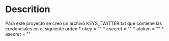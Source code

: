 # Descrition
Para este proyecto se creo un archivo KEYS_TWITTER.txt que contiene las credenciales en el siguiente orden
	* ckey = ""
	* csecret = ""
	* atoken = ""
	* asecret = ""

